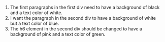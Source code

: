1. The first paragraphs in the first div need to have a background of black and a text
   color of white.
2. I want the paragraph in the second div to have a background of white
   but a text color of blue.
3. The h6 element in the second div should be changed to have a
   background of pink and a text color of green.
